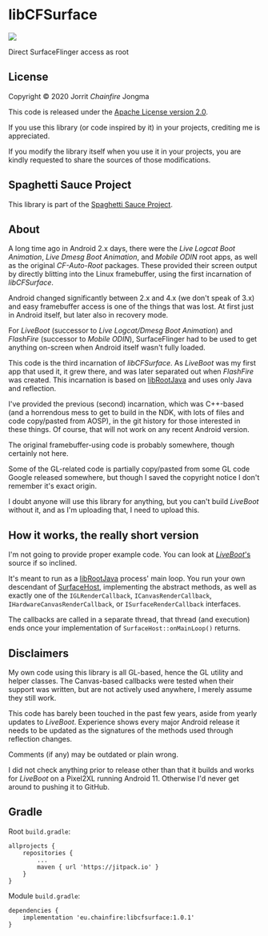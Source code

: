 # libCFSurface

[![](https://jitpack.io/v/eu.chainfire/libcfsurface.svg)](https://jitpack.io/#eu.chainfire/libcfsurface)

Direct SurfaceFlinger access as root

## License

Copyright &copy; 2020 Jorrit *Chainfire* Jongma

This code is released under the [Apache License version 2.0](https://www.apache.org/licenses/LICENSE-2.0).

If you use this library (or code inspired by it) in your projects,
crediting me is appreciated.

If you modify the library itself when you use it in your projects,
you are kindly requested to share the sources of those modifications.

## Spaghetti Sauce Project

This library is part of the [Spaghetti Sauce Project](https://github.com/Chainfire/spaghetti_sauce_project).

## About

A long time ago in Android 2.x days, there were the *Live Logcat Boot Animation*,
*Live Dmesg Boot Animation*, and *Mobile ODIN* root apps, as well as the
original *CF-Auto-Root* packages. These provided their screen output by
directly blitting into the Linux framebuffer, using the first incarnation
of *libCFSurface*.

Android changed significantly between 2.x and 4.x (we don't speak of 3.x)
and easy framebuffer access is one of the things that was lost. At first
just in Android itself, but later also in recovery mode.

For *LiveBoot* (successor to *Live Logcat/Dmesg Boot Animation*) and
*FlashFire* (successor to *Mobile ODIN*), SurfaceFlinger had to be
used to get anything on-screen when Android itself wasn't fully loaded.

This code is the third incarnation of *libCFSurface*. As *LiveBoot* was
my first app that used it, it grew there, and was later separated out
when *FlashFire* was created. This incarnation is based on
[libRootJava](https://github.com/Chainfire/librootjava) and uses only
Java and reflection.

I've provided the previous (second) incarnation, which was C++-based
(and a horrendous mess to get to build in the NDK, with lots of files
and code copy/pasted from AOSP), in the git history for those interested
in these things. Of course, that will not work on any recent Android
version.

The original framebuffer-using code is probably somewhere, though
certainly not here.

Some of the GL-related code is partially copy/pasted from some GL
code Google released somewhere, but though I saved the copyright
notice I don't remember it's exact origin.

I doubt anyone will use this library for anything, but you can't
build *LiveBoot* without it, and as I'm uploading that, I need to
upload this.

## How it works, the really short version

I'm not going to provide proper example code. You can look at
[*LiveBoot*'s](https://github.com/Chainfire/liveboot) source if so inclined.

It's meant to run as a
[libRootJava](https://github.com/Chainfire/librootjava) process' main
loop. You run your own descendant of [SurfaceHost](libcfsurface/src/main/java/eu/chainfire/libcfsurface/SurfaceHost.java),
implementing the abstract methods, as well as exactly one of the
`IGLRenderCallback`, `ICanvasRenderCallback`, `IHardwareCanvasRenderCallback`,
or `ISurfaceRenderCallback` interfaces.

The callbacks are called in a separate thread, that thread (and execution)
ends once your implementation of `SurfaceHost::onMainLoop()` returns.

## Disclaimers

My own code using this library is all GL-based, hence the GL utility
and helper classes. The Canvas-based callbacks were tested when their
support was written, but are not actively used anywhere, I merely
assume they still work.

This code has barely been touched in the past few years, aside from
yearly updates to *LiveBoot*. Experience shows every major Android
release it needs to be updated as the signatures of the methods used
through reflection changes.

Comments (if any) may be outdated or plain wrong.

I did not check anything prior to release other than that it builds and
works for *LiveBoot* on a Pixel2XL running Android 11. Otherwise I'd
never get around to pushing it to GitHub.

## Gradle

Root `build.gradle`:

```
allprojects {
    repositories {
        ...
        maven { url 'https://jitpack.io' }
    }
}
```

Module `build.gradle`:

```
dependencies {
    implementation 'eu.chainfire:libcfsurface:1.0.1'
}
```
